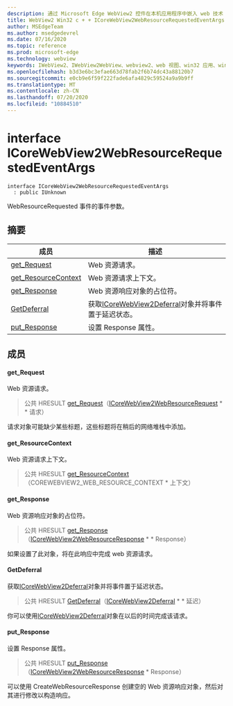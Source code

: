 ```yaml
---
description: 通过 Microsoft Edge WebView2 控件在本机应用程序中嵌入 web 技术（HTML、CSS 和 JavaScript）
title: WebView2 Win32 c + + ICoreWebView2WebResourceRequestedEventArgs
author: MSEdgeTeam
ms.author: msedgedevrel
ms.date: 07/16/2020
ms.topic: reference
ms.prod: microsoft-edge
ms.technology: webview
keywords: IWebView2、IWebView2WebView、webview2、web 视图、win32 应用、win32、edge、ICoreWebView2、ICoreWebView2Controller、浏览器控件、边缘 html、ICoreWebView2WebResourceRequestedEventArgs
ms.openlocfilehash: b3d3e6bc3efae663d78fab2f6b74dc43a88120b7
ms.sourcegitcommit: e0cb9e6f59f222fade6afa4829c59524a9a9b9ff
ms.translationtype: MT
ms.contentlocale: zh-CN
ms.lasthandoff: 07/20/2020
ms.locfileid: "10884510"
---
```

# interface ICoreWebView2WebResourceRequestedEventArgs 

```
interface ICoreWebView2WebResourceRequestedEventArgs
  : public IUnknown
```

WebResourceRequested 事件的事件参数。

## 摘要

 成员                        | 描述
--------------------------------|---------------------------------------------
[get_Request](#get_request) | Web 资源请求。
[get_ResourceContext](#get_resourcecontext) | Web 资源请求上下文。
[get_Response](#get_response) | Web 资源响应对象的占位符。
[GetDeferral](#getdeferral) | 获取[ICoreWebView2Deferral](icorewebview2deferral.md)对象并将事件置于延迟状态。
[put_Response](#put_response) | 设置 Response 属性。

## 成员

#### get_Request 

Web 资源请求。

> 公共 HRESULT [get_Request](#get_request)（[ICoreWebView2WebResourceRequest](icorewebview2webresourcerequest.md) * * 请求）

请求对象可能缺少某些标题，这些标题将在稍后的网络堆栈中添加。

#### get_ResourceContext 

Web 资源请求上下文。

> 公共 HRESULT [get_ResourceContext](#get_resourcecontext)（COREWEBVIEW2_WEB_RESOURCE_CONTEXT * 上下文）

#### get_Response 

Web 资源响应对象的占位符。

> 公共 HRESULT [get_Response](#get_response)（[ICoreWebView2WebResourceResponse](icorewebview2webresourceresponse.md) * * Response）

如果设置了此对象，将在此响应中完成 web 资源请求。

#### GetDeferral 

获取[ICoreWebView2Deferral](icorewebview2deferral.md)对象并将事件置于延迟状态。

> 公共 HRESULT [GetDeferral](#getdeferral)（[ICoreWebView2Deferral](icorewebview2deferral.md) * * 延迟）

你可以使用[ICoreWebView2Deferral](icorewebview2deferral.md)对象在以后的时间完成该请求。

#### put_Response 

设置 Response 属性。

> 公共 HRESULT [put_Response](#put_response)（[ICoreWebView2WebResourceResponse](icorewebview2webresourceresponse.md) * Response）

可以使用 CreateWebResourceResponse 创建空的 Web 资源响应对象，然后对其进行修改以构造响应。

